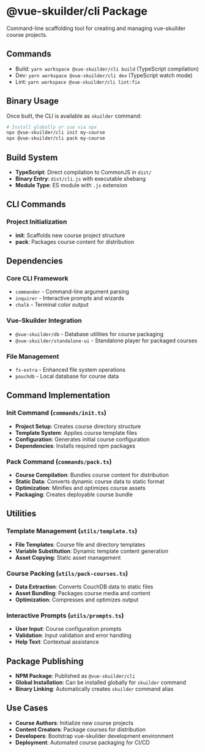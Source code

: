 # @vue-skuilder/cli Package

Command-line scaffolding tool for creating and managing vue-skuilder course projects.

## Commands
- Build: `yarn workspace @vue-skuilder/cli build` (TypeScript compilation)
- Dev: `yarn workspace @vue-skuilder/cli dev` (TypeScript watch mode)
- Lint: `yarn workspace @vue-skuilder/cli lint:fix`

## Binary Usage
Once built, the CLI is available as `skuilder` command:
```bash
# Install globally or use via npx
npx @vue-skuilder/cli init my-course
npx @vue-skuilder/cli pack my-course
```

## Build System
- **TypeScript**: Direct compilation to CommonJS in `dist/`
- **Binary Entry**: `dist/cli.js` with executable shebang
- **Module Type**: ES module with `.js` extension

## CLI Commands

### Project Initialization
- **init**: Scaffolds new course project structure
- **pack**: Packages course content for distribution

## Dependencies

### Core CLI Framework
- `commander` - Command-line argument parsing
- `inquirer` - Interactive prompts and wizards
- `chalk` - Terminal color output

### Vue-Skuilder Integration
- `@vue-skuilder/db` - Database utilities for course packaging
- `@vue-skuilder/standalone-ui` - Standalone player for packaged courses

### File Management
- `fs-extra` - Enhanced file system operations
- `pouchdb` - Local database for course data

## Command Implementation

### Init Command (`commands/init.ts`)
- **Project Setup**: Creates course directory structure
- **Template System**: Applies course template files
- **Configuration**: Generates initial course configuration
- **Dependencies**: Installs required npm packages

### Pack Command (`commands/pack.ts`)
- **Course Compilation**: Bundles course content for distribution
- **Static Data**: Converts dynamic course data to static format
- **Optimization**: Minifies and optimizes course assets
- **Packaging**: Creates deployable course bundle

## Utilities

### Template Management (`utils/template.ts`)
- **File Templates**: Course file and directory templates
- **Variable Substitution**: Dynamic template content generation
- **Asset Copying**: Static asset management

### Course Packing (`utils/pack-courses.ts`)
- **Data Extraction**: Converts CouchDB data to static files
- **Asset Bundling**: Packages course media and content
- **Optimization**: Compresses and optimizes output

### Interactive Prompts (`utils/prompts.ts`)
- **User Input**: Course configuration prompts
- **Validation**: Input validation and error handling
- **Help Text**: Contextual assistance

## Package Publishing
- **NPM Package**: Published as `@vue-skuilder/cli`
- **Global Installation**: Can be installed globally for `skuilder` command
- **Binary Linking**: Automatically creates `skuilder` command alias

## Use Cases
- **Course Authors**: Initialize new course projects
- **Content Creators**: Package courses for distribution
- **Developers**: Bootstrap vue-skuilder development environment
- **Deployment**: Automated course packaging for CI/CD